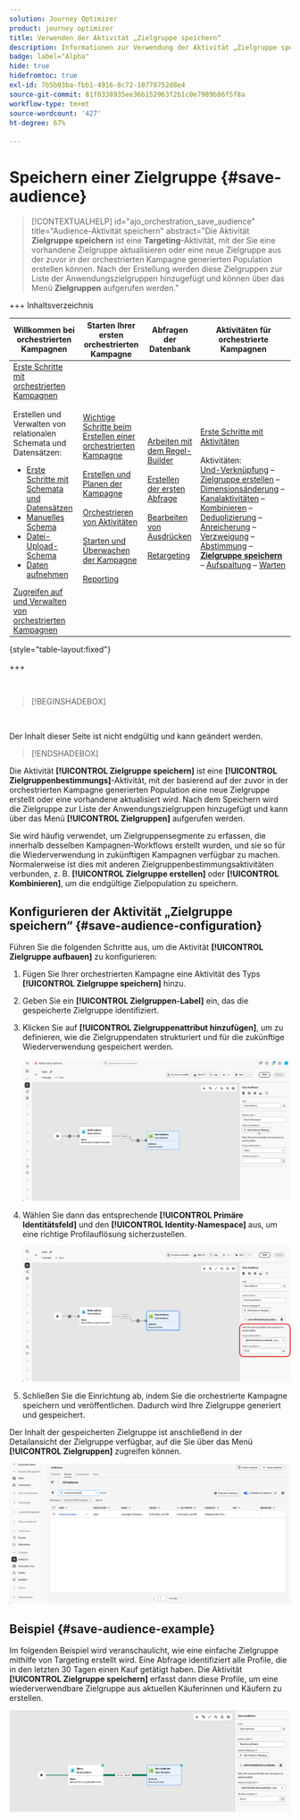 ```yaml
---
solution: Journey Optimizer
product: journey optimizer
title: Verwenden der Aktivität „Zielgruppe speichern“
description: Informationen zur Verwendung der Aktivität „Zielgruppe speichern“ in einer orchestrierten Kampagne
badge: label="Alpha"
hide: true
hidefromtoc: true
exl-id: 7b5b03ba-fbb1-4916-8c72-10778752d8e4
source-git-commit: 81f0338935ee36b152963f2b1c0e7989b86f5f8a
workflow-type: tm+mt
source-wordcount: '427'
ht-degree: 67%

---
```


# Speichern einer Zielgruppe {#save-audience}

>[!CONTEXTUALHELP]
>id="ajo_orchestration_save_audience"
>title="Audience-Aktivität speichern"
>abstract="Die Aktivität **Zielgruppe speichern** ist eine **Targeting**-Aktivität, mit der Sie eine vorhandene Zielgruppe aktualisieren oder eine neue Zielgruppe aus der zuvor in der orchestrierten Kampagne generierten Population erstellen können. Nach der Erstellung werden diese Zielgruppen zur Liste der Anwendungszielgruppen hinzugefügt und können über das Menü **Zielgruppen** aufgerufen werden."


+++ Inhaltsverzeichnis

| Willkommen bei orchestrierten Kampagnen | Starten Ihrer ersten orchestrierten Kampagne | Abfragen der Datenbank | Aktivitäten für orchestrierte Kampagnen |
|---|---|---|---|
| [Erste Schritte mit orchestrierten Kampagnen](../gs-orchestrated-campaigns.md)<br/><br/>Erstellen und Verwalten von relationalen Schemata und Datensätzen:</br> <ul><li>[Erste Schritte mit Schemata und Datensätzen](../gs-schemas.md)</li><li>[Manuelles Schema](../manual-schema.md)</li><li>[Datei-Upload-Schema](../file-upload-schema.md)</li><li>[Daten aufnehmen](../ingest-data.md)</li></ul>[Zugreifen auf und Verwalten von orchestrierten Kampagnen](../access-manage-orchestrated-campaigns.md) | [Wichtige Schritte beim Erstellen einer orchestrierten Kampagne](../gs-campaign-creation.md)<br/><br/>[Erstellen und Planen der Kampagne](../create-orchestrated-campaign.md)<br/><br/>[Orchestrieren von Aktivitäten](../orchestrate-activities.md)<br/><br/>[Starten und Überwachen der Kampagne](../start-monitor-campaigns.md)<br/><br/>[Reporting](../reporting-campaigns.md) | [Arbeiten mit dem Regel-Builder](../orchestrated-rule-builder.md)<br/><br/>[Erstellen der ersten Abfrage](../build-query.md)<br/><br/>[Bearbeiten von Ausdrücken](../edit-expressions.md)<br/><br/>[Retargeting](../retarget.md) | [Erste Schritte mit Aktivitäten](about-activities.md)<br/><br/>Aktivitäten:<br/>[Und-Verknüpfung](and-join.md) – [Zielgruppe erstellen](build-audience.md) – [Dimensionsänderung](change-dimension.md) – [Kanalaktivitäten](channels.md) – [Kombinieren](combine.md) – [Deduplizierung](deduplication.md) – [Anreicherung](enrichment.md) – [Verzweigung](fork.md) – [Abstimmung](reconciliation.md) – <b>[Zielgruppe speichern](save-audience.md)</b> – [Aufspaltung](split.md) – [Warten](wait.md) |

{style="table-layout:fixed"}

+++

<br/>

>[!BEGINSHADEBOX]

</br>

Der Inhalt dieser Seite ist nicht endgültig und kann geändert werden.

>[!ENDSHADEBOX]

Die Aktivität **[!UICONTROL Zielgruppe speichern]** ist eine **[!UICONTROL Zielgruppenbestimmungs]**-Aktivität, mit der basierend auf der zuvor in der orchestrierten Kampagne generierten Population eine neue Zielgruppe erstellt oder eine vorhandene aktualisiert wird. Nach dem Speichern wird die Zielgruppe zur Liste der Anwendungszielgruppen hinzugefügt und kann über das Menü **[!UICONTROL Zielgruppen]** aufgerufen werden.

Sie wird häufig verwendet, um Zielgruppensegmente zu erfassen, die innerhalb desselben Kampagnen-Workflows erstellt wurden, und sie so für die Wiederverwendung in zukünftigen Kampagnen verfügbar zu machen. Normalerweise ist dies mit anderen Zielgruppenbestimmungsaktivitäten verbunden, z. B. **[!UICONTROL Zielgruppe erstellen]** oder **[!UICONTROL Kombinieren]**, um die endgültige Zielpopulation zu speichern.

## Konfigurieren der Aktivität „Zielgruppe speichern“ {#save-audience-configuration}

Führen Sie die folgenden Schritte aus, um die Aktivität **[!UICONTROL Zielgruppe aufbauen]** zu konfigurieren:

1. Fügen Sie Ihrer orchestrierten Kampagne eine Aktivität des Typs **[!UICONTROL Zielgruppe speichern]** hinzu.

1. Geben Sie ein **[!UICONTROL Zielgruppen-Label]** ein, das die gespeicherte Zielgruppe identifiziert.

1. Klicken Sie auf **[!UICONTROL Zielgruppenattribut hinzufügen]**, um zu definieren, wie die Zielgruppendaten strukturiert und für die zukünftige Wiederverwendung gespeichert werden.

   ![](../assets/save-audience-1.png)

1. Wählen Sie dann das entsprechende **[!UICONTROL Primäre Identitätsfeld]** und den **[!UICONTROL Identity-Namespace]** aus, um eine richtige Profilauflösung sicherzustellen.

   ![](../assets/save-audience-2.png)

1. Schließen Sie die Einrichtung ab, indem Sie die orchestrierte Kampagne speichern und veröffentlichen. Dadurch wird Ihre Zielgruppe generiert und gespeichert.

Der Inhalt der gespeicherten Zielgruppe ist anschließend in der Detailansicht der Zielgruppe verfügbar, auf die Sie über das Menü **[!UICONTROL Zielgruppen]** zugreifen können. 

![](../assets/save-audience-3.png)

## Beispiel {#save-audience-example}

Im folgenden Beispiel wird veranschaulicht, wie eine einfache Zielgruppe mithilfe von Targeting erstellt wird. Eine Abfrage identifiziert alle Profile, die in den letzten 30 Tagen einen Kauf getätigt haben. Die Aktivität **[!UICONTROL Zielgruppe speichern]** erfasst dann diese Profile, um eine wiederverwendbare Zielgruppe aus aktuellen Käuferinnen und Käufern zu erstellen.

![](../assets/save-audience-4.png)
